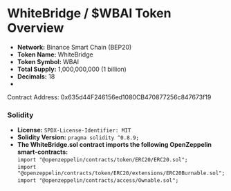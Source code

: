 # WhiteBridge / $WBAI Token Overview

- <b>Network:</b> Binance Smart Chain (BEP20)
- <b>Token Name:</b> WhiteBridge
- <b>Token Symbol:</b> WBAI
- <b>Total Supply:</b> 1,000,000,000 (1 billion)
- <b>Decimals:</b> 18
-
Contract Address: 0x635d44F246156ed1080CB470877256c847673f19

### Solidity
- <b>License:</b> `SPDX-License-Identifier: MIT`
- <b>Solidity Version:</b> `pragma solidity ^0.8.9;`
- <b>The WhiteBridge.sol contract imports the following OpenZeppelin smart-contracts:</b><br>
`import "@openzeppelin/contracts/token/ERC20/ERC20.sol";`<br>
`import "@openzeppelin/contracts/token/ERC20/extensions/ERC20Burnable.sol";`<br>
`import "@openzeppelin/contracts/access/Ownable.sol";`<br>

